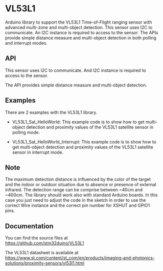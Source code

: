 # VL53L1
Arduino library to support the VL53L1 Time-of-Flight ranging sensor with advanced multi-zone and multi-object detection.
This sensor uses I2C to communicate. An I2C instance is required to access to the sensor.
The APIs provide simple distance measure and multi-object detection in both polling and interrupt modes.

## API

This sensor uses I2C to communicate. And I2C instance is required to access to the sensor.

The API provides simple distance measure and multi-object detection.

## Examples

There are 2 examples with the VL53L1 library.

* VL53L1_Sat_HelloWorld: This example code is to show how to get multi-object detection and proximity
  values of the VL53L1 satellite sensor in polling mode.

* VL53L1_Sat_HelloWorld_Interrupt: This example code is to show how to get multi-object detection and proximity
  values of the VL53L1 satellite sensor in interrupt mode.

## Note

The maximum detection distance is influenced by the color of the target and
the indoor or outdoor situation due to absence or presence of external
infrared. The detection range can be comprise between ~40cm and ~400cm.
The library should work also with standard Arduino boards. In this case you just
need to adjust the code in the sketch in order to use the correct Wire instance and
the correct pin number for XSHUT and GPIO1 pins.

## Documentation

You can find the source files at  
https://github.com/stm32duino/VL53L1

The VL53L1 datasheet is available at  
https://www.st.com/content/st_com/en/products/imaging-and-photonics-solutions/proximity-sensors/vl53l1.html

